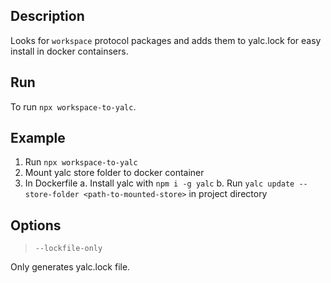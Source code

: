 ## Description

Looks for `workspace` protocol packages and adds them to yalc.lock for easy install in docker containsers.

## Run

To run `npx workspace-to-yalc`.

## Example

1. Run `npx workspace-to-yalc`
2. Mount yalc store folder to docker container
3. In Dockerfile
a. Install yalc with `npm i -g yalc`
b. Run `yalc update --store-folder <path-to-mounted-store>` in project directory

## Options

>`--lockfile-only`

Only generates yalc.lock file.
